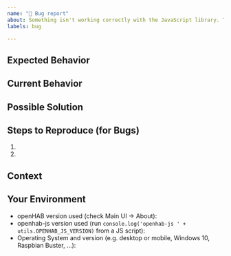 ```yaml
---
name: "🐛 Bug report"
about: Something isn't working correctly with the JavaScript library. This is the wrong place for user-interfaces or openHAB Core issues.
labels: bug

---
```


<!-- Provide a general summary of the issue in the *Title* above -->
<!-- If the issue is related to a binding, please include its short name in -->
<!-- square brackets in the title - Example: "[astro] My issue..." -->

<!-- Important: Please contact the openHAB community forum for questions or -->
<!-- for configuration and usage guidance: https://community.openhab.org -->

<!-- Feel free to delete any comment lines in the template (starting with "<!--") -->

## Expected Behavior
<!-- If you're describing a bug, tell us what should happen -->
<!-- If you're suggesting a change/improvement, tell us how it should work -->

## Current Behavior
<!-- If describing a bug, tell us what happens instead of the expected behavior -->
<!-- Include related log information (preferably debug level) and related configs -->
<!-- Use a file attachment for log and config information longer than a few lines -->
<!-- Enclose multi-line log/code snippets with ``` on new lines for proper formatting -->
<!-- If suggesting a change/improvement, explain the difference from current behavior -->
<!-- For improvements, discuss at community.openhab.org first and include link to topic -->

## Possible Solution
<!-- Not obligatory, but suggest a fix/reason for the bug, -->
<!-- or ideas how to implement the addition or change -->

## Steps to Reproduce (for Bugs)
<!-- Provide a link to a live example, or an unambiguous set of steps to -->
<!-- reproduce this bug. Include code to reproduce, if relevant -->
1.
2.

## Context
<!-- How has this issue affected you? What are you trying to accomplish? -->
<!-- Providing context helps us come up with a solution that is most useful in the real world -->

## Your Environment
<!-- Include as many relevant details about the environment you experienced the bug in -->
* openHAB version used (check Main UI -> About):
* openhab-js version used (run `console.log('openhab-js ' + utils.OPENHAB_JS_VERSION)` from a JS script):
* Operating System and version (e.g. desktop or mobile, Windows 10, Raspbian Buster, ...):
